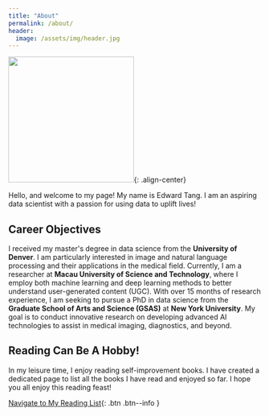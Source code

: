 ```yaml
---
title: "About"
permalink: /about/
header:
  image: /assets/img/header.jpg
---
```


<img src="https://edward330176.github.io/assets/img/IMG_301.png" width="250">{: .align-center}

Hello, and welcome to my page! My name is Edward Tang. I am an aspiring data scientist with a passion for using data to uplift lives!

## Career Objectives
I received my master's degree in data science from the **University of Denver**. I am particularly interested in image and natural language processing and their applications in the medical field. Currently, I am a researcher at **Macau University of Science and Technology**, where I employ both machine learning and deep learning methods to better understand user-generated content (UGC). With over 15 months of research experience, I am seeking to pursue a PhD in data science from the **Graduate School of Arts and Science (GSAS)** at **New York University**. My goal is to conduct innovative research on developing advanced AI technologies to assist in medical imaging, diagnostics, and beyond. 

## Reading Can Be A Hobby!
In my leisure time, I enjoy reading self-improvement books. I have created a dedicated page to list all the books I have read and enjoyed so far. I hope you all enjoy this reading feast!

[Navigate to My Reading List](https://edward330176.github.io/read/){: .btn .btn--info }
